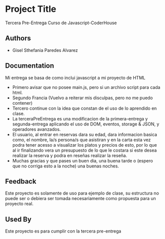 
# Project Title

Tercera Pre-Entrega
Curso de Javascript-CoderHouse
## Authors

- Gisel Sthefania Paredes Alvarez


## Documentation


Mi entrega se basa de como inclui javascript a mi proyecto de HTML
* Primero avisar que no posee main.js, pero si un archivo script para cada html.
* Segundo Francia (Vuelvo a reiterar mis disculpas, pero no me puedo contener)
* Tercero continue con la idea que constan de el uso de lo aprendido en clase.
*  La terceraPreEntrega es una modificacion de la primera-entrega y segunda-entrega aplicando el uso de DOM, eventos, storage & JSON, y operadores avanzados.
* El usuario, al entrar en reservas dara su edad, dara informacion basica como, el nombre, la/s persona/s que asistiran y en la carta esta vez podra tener acesso a visualizar los platos y precios de esto, por lo que al ir finalizando vera un presupuesto de lo que le costara si este desea realizar la reserva y podra en reseñas realizar la reseña. 
* Muchas gracias y que pases un buen dia, una buena tarde o (espero que no corriga esto a la noche) una buenas noches.
## Feedback

Este proyecto es solamente de uso para ejemplo de clase, su estructura no puede ser o debiera ser tomada necesariamente como propuesta para un proyecto real.
## Used By

Este proyecto es para cumplir con la tercera pre-entrega

